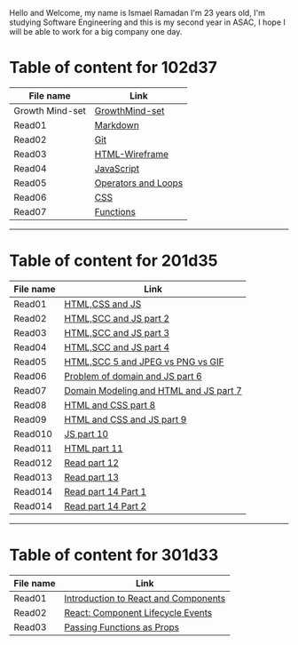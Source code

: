 Hello and Welcome, my name is Ismael Ramadan I'm 23 years old, I'm studying Software Engineering and this is my second year in ASAC, I hope I will be able to work for a big company one day.


# Table of content for 102d37

File name | Link
----------|---------
Growth Mind-set | [GrowthMind-set](https://ismaellebzo.github.io/reading-notes/102/GrowthMind-set)
Read01 | [Markdown](https://ismaellebzo.github.io/reading-notes/102/Markdown)
Read02 | [Git](https://ismaellebzo.github.io/reading-notes/102/Git)
Read03 | [HTML-Wireframe](https://ismaellebzo.github.io/reading-notes/102/read3)
Read04 | [JavaScript](https://ismaellebzo.github.io/reading-notes/102/read4)
Read05 | [Operators and Loops](https://ismaellebzo.github.io/reading-notes/102/read5)
Read06 | [CSS](https://ismaellebzo.github.io/reading-notes/102/read6)
Read07 | [Functions](https://ismaellebzo.github.io/reading-notes/102/read7)

--------
# Table of content for 201d35

File name | Link
----------|---------
Read01 | [HTML,CSS and JS](https://ismaellebzo.github.io/reading-notes/201/read1.2)
Read02 | [HTML,SCC and JS part 2](https://ismaellebzo.github.io/reading-notes/201/read2.2)
Read03 | [HTML,SCC and JS part 3](https://ismaellebzo.github.io/reading-notes/201/read3.2)
Read04 | [HTML,SCC and JS part 4](https://ismaellebzo.github.io/reading-notes/201/read4.2)
Read05 | [HTML,SCC 5 and JPEG vs PNG vs GIF](https://ismaellebzo.github.io/reading-notes/201/read5.2)
Read06 | [Problem of domain and JS part 6](https://ismaellebzo.github.io/reading-notes/201/read6.2)
Read07 | [Domain Modeling and HTML and JS part 7](https://ismaellebzo.github.io/reading-notes/201/read7.2)
Read08 | [HTML and CSS part 8](https://ismaellebzo.github.io/reading-notes/201/read8.2)
Read09 | [HTML and CSS and JS part 9](https://ismaellebzo.github.io/reading-notes/201/read9.2)
Read010 | [JS part 10](https://ismaellebzo.github.io/reading-notes/201/read10.2)
Read011 | [HTML part 11](https://ismaellebzo.github.io/reading-notes/201/read11.2)
Read012 | [Read part 12](https://ismaellebzo.github.io/reading-notes/201/read12.2)
Read013 | [Read part 13](https://ismaellebzo.github.io/reading-notes/201/read13.2)
Read014 | [Read part 14 Part 1](https://ismaellebzo.github.io/reading-notes/201/read14.2.1)
Read014 | [Read part 14 Part 2](https://ismaellebzo.github.io/reading-notes/201/read14.2.2)

------
# Table of content for 301d33

File name | Link
----------|---------
Read01 | [Introduction to React and Components](https://ismaellebzo.github.io/reading-notes/301/read1.3)
Read02 | [React: Component Lifecycle Events](https://ismaellebzo.github.io/reading-notes/301/read2.3)
Read03 | [Passing Functions as Props](https://ismaellebzo.github.io/reading-notes/301/read3.3)